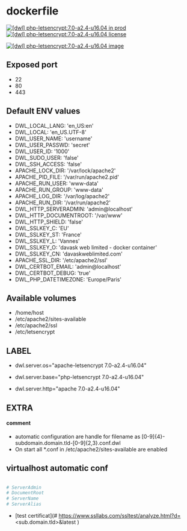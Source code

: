 # dockerfile

[![[dwl] php-letsencrypt:7.0-a2.4-u16.04 in prod][badge-shields]](https://hub.docker.com/r/davask/d-php-letsencrypt/)
[![[dwl] php-letsencrypt:7.0-a2.4-u16.04 license][badge-fossa]](https://app.fossa.io/projects/git%2Bhttps%3A%2F%2Fgithub.com%2Fdavask%2Fd-php-letsencrypt?ref=badge_shield)

[![[dwl] php-letsencrypt:7.0-a2.4-u16.04 image][badge-docker]](https://hub.docker.com/r/davask/d-php-letsencrypt/)

[badge-docker]: https://dockeri.co/image/davask/d-php-letsencrypt "[dwl] php-letsencrypt:7.0-a2.4-u16.04 image"
[badge-shields]: https://img.shields.io/badge/davask%2Fd--php--letsencrypt-env_prod-brightgreen.svg?style=flat "[dwl] php-letsencrypt:7.0-a2.4-u16.04 in prod"
[badge-fossa]: https://img.shields.io/badge/davask%2Fd--php--letsencrypt-license_MIT-brightgreen.svg?style=flat "[dwl] php-letsencrypt:7.0-a2.4-u16.04 license"

## Exposed port

- 22
- 80
- 443
## Default ENV values

- DWL_LOCAL_LANG: 'en_US:en'
- DWL_LOCAL: 'en_US.UTF-8'
- DWL_USER_NAME: 'username'
- DWL_USER_PASSWD: 'secret'
- DWL_USER_ID: '1000'
- DWL_SUDO_USER: 'false'
- DWL_SSH_ACCESS: 'false'
- APACHE_LOCK_DIR: '/var/lock/apache2'
- APACHE_PID_FILE: '/var/run/apache2.pid'
- APACHE_RUN_USER: 'www-data'
- APACHE_RUN_GROUP: 'www-data'
- APACHE_LOG_DIR: '/var/log/apache2'
- APACHE_RUN_DIR: '/var/run/apache2'
- DWL_HTTP_SERVERADMIN: 'admin@localhost'
- DWL_HTTP_DOCUMENTROOT: '/var/www'
- DWL_HTTP_SHIELD: 'false'
- DWL_SSLKEY_C: 'EU'
- DWL_SSLKEY_ST: 'France'
- DWL_SSLKEY_L: 'Vannes'
- DWL_SSLKEY_O: 'davask web limited - docker container'
- DWL_SSLKEY_CN: 'davaskweblimited.com'
- APACHE_SSL_DIR: '/etc/apache2/ssl'
- DWL_CERTBOT_EMAIL: 'admin@localhost'
- DWL_CERTBOT_DEBUG: 'true'
- DWL_PHP_DATETIMEZONE: 'Europe/Paris'
## Available volumes

- /home/host
- /etc/apache2/sites-available
- /etc/apache2/ssl
- /etc/letsencrypt
## LABEL

- dwl.server.os="apache-letsencrypt 7.0-a2.4-u16.04"

- dwl.server.base="php-letsencrypt 7.0-a2.4-u16.04"

- dwl.server.http="apache 7.0-a2.4-u16.04"

## EXTRA

#### comment

- automatic configuration are handle for filename as [0-9]{4}\-subdomain\.domain\.tld\-[0-9]{2,3}\.conf\.dwl
- On start all *.conf in /etc/apache2/sites-available are enabled

## virtualhost automatic conf

```bash

# ServerAdmin
# DocumentRoot
# ServerName
# ServerAlias

```


- [test certificat](# https://www.ssllabs.com/ssltest/analyze.html?d=<sub.domain.tld>&latest
)
